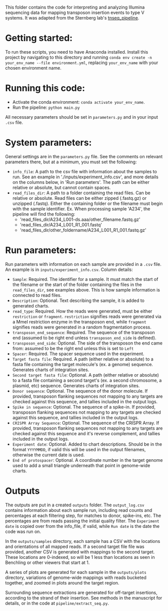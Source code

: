 This folder contains the code for interpreting and analyzing Illumina sequencing data for mapping transposon insertion events to type V systems. It was adapted from the Sternberg lab's [tnseq_pipeline](https://github.com/sternberglab/tnseq_pipeline). 


# Getting started:

To run these scripts, you need to have Anaconda installed. Install this project by navigating to this directory and running `conda env create -n your_env_name --file environment.yml`, replacing `your_env_name` with your chosen environment name. 

# Running this code:

- Activate the conda environment: `conda activate your_env_name`. 
- Run the pipeline: `python main.py`

All necessary parameters should be set in `parameters.py` and in your input `.csv` file. 

# System parameters:

General settings are in the `parameters.py` file. See the comments on relevant parameters there, but at a minimum, you must set the following:

- `info_file`: A path to the csv file with information about the samples to run. See an example in './inputs/experiment_info.csv', and more details on the columns below, in 'Run parameters'. The path can be either relative or absolute, but cannot contain spaces. 
- `read_files_dir`: A path to a folder containing the read files. Can be relative or absolute. Read files can be either zipped (.fastq.gz) or unzipped (.fastq). Either the containing folder or the filename must begin with the sample identifier. 
  Ex. When processing sample 'A234', the pipeline will find the following: 
  - 'read_files_dir/A234_L001-ds.aaa/other_filename.fastq.gz'
  - 'read_files_dir/A234_L001_R1_001.fastq'
  - 'read_files_dir/other_foldername/A234_L001_R1_001.fastq.gz'


# Run parameters:

Run parameters with information on each sample are provided in a `.csv` file. An example is in `inputs/experiment_info.csv`. Column details:

- `Sample`: Required. The identifier for a sample. It must match the start of the filename or the start of the folder containing the files in the `read_files_dir`, see examples above. This is how sample information is connected to read files. 
- `Description`: Optional. Text describing the sample, it is added to generated charts. 
- `read_type`: Required. How the reads were generated, must be either `restriction` or `fragment`. `restriction` signifies reads were generated via a MmeI restriction enzyme in the transposon end, while `fragment` signifies reads were generated in a random fragmentation process. 
- `transposon_end_sequence`: Required. The sequence of the transposon end (assumed to be right end unless `transposon_end_side` is defined). 
- `transposon_end_side`: Optional. The side of the transposon the end came from: assumed to be the right end unless this is set to `Left`
- `Spacer`: Required. The spacer sequence used in the experiment. 
- `Target fasta file`: Required. A path (either relative or absolute) to a fasta file containing the target molecule's (ex. a genome) sequence. Generates charts of integration sites. 
- `Second target fasta file`: Optional. A path (either relative or absolute) to a fasta file containing a second target's (ex. a second chromosome, a plasmid, etc) sequence. Generates charts of integration sites. 
- `Donor sequence`: Optional. The sequence of the donor molecule. If provided, transposon flanking sequences not mapping to any targets are checked against this sequence, and tallies included in the output logs. 
- `Spike in sequence`: Optional. The sequence of a spike-in. If provided, transposon flanking sequences not mapping to any targets are checked against this sequence, and tallies included in the output logs. 
- `CRISPR Array Sequence`: Optional. The sequence of the CRISPR Array. If provided, transposon flanking sequences not mapping to any targets are checked against this sequence and it's reverse complement, and tallies included in the output logs. 
- `Experiment date`: Optional. Added to chart descriptions. Should be in the format `YYYYMMDD`, if valid this will be used in the output filenames, otherwise the current date is used. 
- `End of protospacer`: Optional. A coordinate number in the target genome used to add a small triangle underneath that point in genome-wide charts. 


# Outputs

The outputs are put in a created `outputs` folder. The `output_log.csv` contains information about each sample run, including read counts and percentages at each filtering step, for matches to donor, spike-ins, etc. The percentages are from reads passing the initial quality filter. The `Experiment date` is copied over from the info_file, if valid, while `Run date` is the date the code was run on. 

In the `outputs/samples` directory, each sample has a CSV with the locations and orientations of all mapped reads. If a second target file file was provided, another CSV is generated with mappings to the second target. These locations are 0-indexed, so will be 1 less than locations as seen in Benchling or other viewers that start at 1. 

A series of plots are generated for each sample in the `outputs/plots` directory, variations of genome-wide mappings with reads bucketed together, and zoomed in plots around the target region. 

Surrounding sequence extractions are generated for off-target insertions, according to the strand of their insertion. See methods in the manuscript for details, or in the code at `pipeline/extract_seq.py`. 